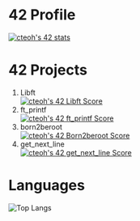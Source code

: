 # 42 Profile
[![cteoh's 42 stats](https://badge42.vercel.app/api/v2/clj2mulun019608meuhvnlwn8/stats?cursusId=21&coalitionId=183)](https://github.com/JaeSeoKim/badge42)

# 42 Projects
1. Libft<br>[![cteoh's 42 Libft Score](https://badge42.vercel.app/api/v2/clj2mulun019608meuhvnlwn8/project/3094997)](https://github.com/JaeSeoKim/badge42)
2. ft_printf<br>[![cteoh's 42 ft_printf Score](https://badge42.vercel.app/api/v2/clj2mulun019608meuhvnlwn8/project/3110929)](https://github.com/JaeSeoKim/badge42)
3. born2beroot<br>[![cteoh's 42 Born2beroot Score](https://badge42.vercel.app/api/v2/clj2mulun019608meuhvnlwn8/project/3124475)](https://github.com/JaeSeoKim/badge42)
4. get_next_line<br>[![cteoh's 42 get_next_line Score](https://badge42.vercel.app/api/v2/clj2mulun019608meuhvnlwn8/project/3148128)](https://github.com/JaeSeoKim/badge42)

# Languages
![Top Langs](https://github-readme-stats.vercel.app/api/top-langs/?username=TCheeMing&layout=compact)
